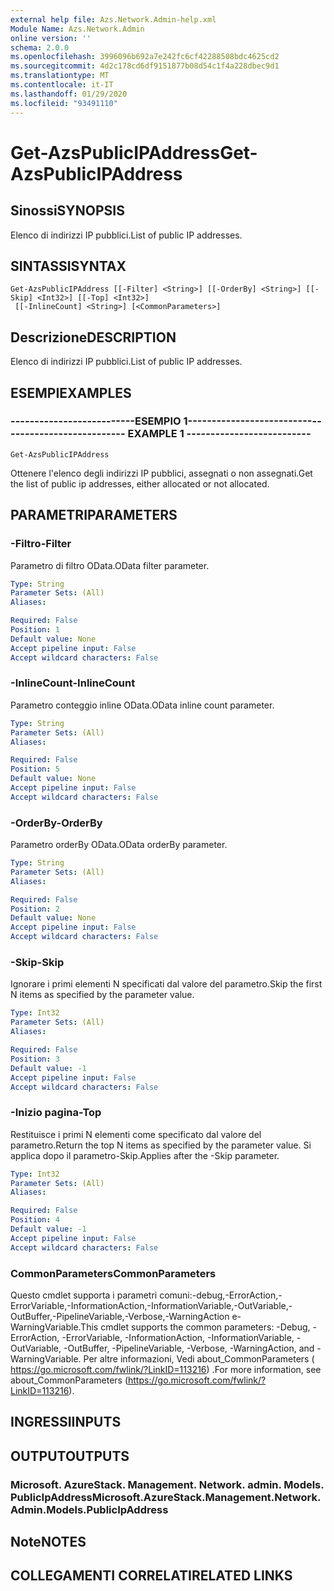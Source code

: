 ```yaml
---
external help file: Azs.Network.Admin-help.xml
Module Name: Azs.Network.Admin
online version: ''
schema: 2.0.0
ms.openlocfilehash: 3996096b692a7e242fc6cf42288508bdc4625cd2
ms.sourcegitcommit: 4d2c178cd6df9151877b08d54c1f4a228dbec9d1
ms.translationtype: MT
ms.contentlocale: it-IT
ms.lasthandoff: 01/29/2020
ms.locfileid: "93491110"
---
```

# <span data-ttu-id="53cc2-101">Get-AzsPublicIPAddress</span><span class="sxs-lookup"><span data-stu-id="53cc2-101">Get-AzsPublicIPAddress</span></span>

## <span data-ttu-id="53cc2-102">Sinossi</span><span class="sxs-lookup"><span data-stu-id="53cc2-102">SYNOPSIS</span></span>
<span data-ttu-id="53cc2-103">Elenco di indirizzi IP pubblici.</span><span class="sxs-lookup"><span data-stu-id="53cc2-103">List of public IP addresses.</span></span>

## <span data-ttu-id="53cc2-104">SINTASSI</span><span class="sxs-lookup"><span data-stu-id="53cc2-104">SYNTAX</span></span>

```
Get-AzsPublicIPAddress [[-Filter] <String>] [[-OrderBy] <String>] [[-Skip] <Int32>] [[-Top] <Int32>]
 [[-InlineCount] <String>] [<CommonParameters>]
```

## <span data-ttu-id="53cc2-105">Descrizione</span><span class="sxs-lookup"><span data-stu-id="53cc2-105">DESCRIPTION</span></span>
<span data-ttu-id="53cc2-106">Elenco di indirizzi IP pubblici.</span><span class="sxs-lookup"><span data-stu-id="53cc2-106">List of public IP addresses.</span></span>

## <span data-ttu-id="53cc2-107">ESEMPI</span><span class="sxs-lookup"><span data-stu-id="53cc2-107">EXAMPLES</span></span>

### <span data-ttu-id="53cc2-108">--------------------------ESEMPIO 1--------------------------</span><span class="sxs-lookup"><span data-stu-id="53cc2-108">-------------------------- EXAMPLE 1 --------------------------</span></span>
```
Get-AzsPublicIPAddress
```

<span data-ttu-id="53cc2-109">Ottenere l'elenco degli indirizzi IP pubblici, assegnati o non assegnati.</span><span class="sxs-lookup"><span data-stu-id="53cc2-109">Get the list of public ip addresses, either allocated or not allocated.</span></span>

## <span data-ttu-id="53cc2-110">PARAMETRI</span><span class="sxs-lookup"><span data-stu-id="53cc2-110">PARAMETERS</span></span>

### <span data-ttu-id="53cc2-111">-Filtro</span><span class="sxs-lookup"><span data-stu-id="53cc2-111">-Filter</span></span>
<span data-ttu-id="53cc2-112">Parametro di filtro OData.</span><span class="sxs-lookup"><span data-stu-id="53cc2-112">OData filter parameter.</span></span>

```yaml
Type: String
Parameter Sets: (All)
Aliases: 

Required: False
Position: 1
Default value: None
Accept pipeline input: False
Accept wildcard characters: False
```

### <span data-ttu-id="53cc2-113">-InlineCount</span><span class="sxs-lookup"><span data-stu-id="53cc2-113">-InlineCount</span></span>
<span data-ttu-id="53cc2-114">Parametro conteggio inline OData.</span><span class="sxs-lookup"><span data-stu-id="53cc2-114">OData inline count parameter.</span></span>

```yaml
Type: String
Parameter Sets: (All)
Aliases: 

Required: False
Position: 5
Default value: None
Accept pipeline input: False
Accept wildcard characters: False
```

### <span data-ttu-id="53cc2-115">-OrderBy</span><span class="sxs-lookup"><span data-stu-id="53cc2-115">-OrderBy</span></span>
<span data-ttu-id="53cc2-116">Parametro orderBy OData.</span><span class="sxs-lookup"><span data-stu-id="53cc2-116">OData orderBy parameter.</span></span>

```yaml
Type: String
Parameter Sets: (All)
Aliases: 

Required: False
Position: 2
Default value: None
Accept pipeline input: False
Accept wildcard characters: False
```

### <span data-ttu-id="53cc2-117">-Skip</span><span class="sxs-lookup"><span data-stu-id="53cc2-117">-Skip</span></span>
<span data-ttu-id="53cc2-118">Ignorare i primi elementi N specificati dal valore del parametro.</span><span class="sxs-lookup"><span data-stu-id="53cc2-118">Skip the first N items as specified by the parameter value.</span></span>

```yaml
Type: Int32
Parameter Sets: (All)
Aliases: 

Required: False
Position: 3
Default value: -1
Accept pipeline input: False
Accept wildcard characters: False
```

### <span data-ttu-id="53cc2-119">-Inizio pagina</span><span class="sxs-lookup"><span data-stu-id="53cc2-119">-Top</span></span>
<span data-ttu-id="53cc2-120">Restituisce i primi N elementi come specificato dal valore del parametro.</span><span class="sxs-lookup"><span data-stu-id="53cc2-120">Return the top N items as specified by the parameter value.</span></span>
<span data-ttu-id="53cc2-121">Si applica dopo il parametro-Skip.</span><span class="sxs-lookup"><span data-stu-id="53cc2-121">Applies after the -Skip parameter.</span></span>

```yaml
Type: Int32
Parameter Sets: (All)
Aliases: 

Required: False
Position: 4
Default value: -1
Accept pipeline input: False
Accept wildcard characters: False
```

### <span data-ttu-id="53cc2-122">CommonParameters</span><span class="sxs-lookup"><span data-stu-id="53cc2-122">CommonParameters</span></span>
<span data-ttu-id="53cc2-123">Questo cmdlet supporta i parametri comuni:-debug,-ErrorAction,-ErrorVariable,-InformationAction,-InformationVariable,-OutVariable,-OutBuffer,-PipelineVariable,-Verbose,-WarningAction e-WarningVariable.</span><span class="sxs-lookup"><span data-stu-id="53cc2-123">This cmdlet supports the common parameters: -Debug, -ErrorAction, -ErrorVariable, -InformationAction, -InformationVariable, -OutVariable, -OutBuffer, -PipelineVariable, -Verbose, -WarningAction, and -WarningVariable.</span></span> <span data-ttu-id="53cc2-124">Per altre informazioni, Vedi about_CommonParameters ( https://go.microsoft.com/fwlink/?LinkID=113216) .</span><span class="sxs-lookup"><span data-stu-id="53cc2-124">For more information, see about_CommonParameters (https://go.microsoft.com/fwlink/?LinkID=113216).</span></span>

## <span data-ttu-id="53cc2-125">INGRESSI</span><span class="sxs-lookup"><span data-stu-id="53cc2-125">INPUTS</span></span>

## <span data-ttu-id="53cc2-126">OUTPUT</span><span class="sxs-lookup"><span data-stu-id="53cc2-126">OUTPUTS</span></span>

### <span data-ttu-id="53cc2-127">Microsoft. AzureStack. Management. Network. admin. Models. PublicIpAddress</span><span class="sxs-lookup"><span data-stu-id="53cc2-127">Microsoft.AzureStack.Management.Network.Admin.Models.PublicIpAddress</span></span>

## <span data-ttu-id="53cc2-128">Note</span><span class="sxs-lookup"><span data-stu-id="53cc2-128">NOTES</span></span>

## <span data-ttu-id="53cc2-129">COLLEGAMENTI CORRELATI</span><span class="sxs-lookup"><span data-stu-id="53cc2-129">RELATED LINKS</span></span>

